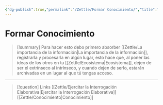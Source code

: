 ```yaml
---
{"dg-publish":true,"permalink":"/Zettle/Formar Conocimiento/","title":"Formar Conocimiento","tags":["ZeType/Pensamiento",""],"updated":"2023-10-04T15:47:07.858-05:00"}
---
```



# Formar Conocimiento

> [!summary] 
> Para hacer esto debo primero absorber [[Zettle/La importancia de la información\|La importancia de la información]], registrarla y procesarla en algún lugar, esto hace que, al poner las ideas de los otros en tu [[Zettle/Ecosistema\|Ecosistema]], dejen de ser el extrínseco al intrínseco, y cuando dejen de serlo, estarán archivadas en un lugar al que tú tengas acceso.

- - - 
> [!question] Links
> [[Zettle/Ejercitar la Interrogación Elaborativa\|Ejercitar la Interrogación Elaborativa]]
> [[Zettle/Conocimiento\|Conocimiento]]
